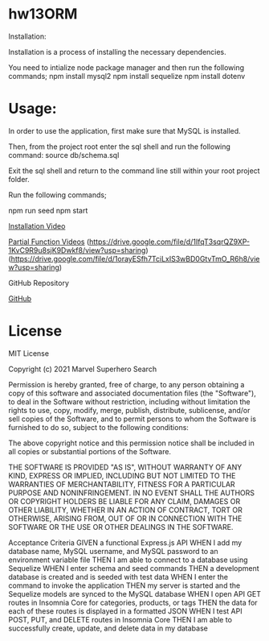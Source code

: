 # hw13ORM

Installation:


Installation is a process of installing the necessary dependencies. 

You need to intialize node package manager and then run the following commands;
npm install mysql2
npm install sequelize
npm install dotenv

# Usage:

In order to use the application, first make sure that MySQL is installed.

Then, from the project root enter the sql shell and run the following command:
source db/schema.sql

Exit the sql shell and return to the command line still within your root project folder.

Run the following commands;


npm run seed
npm start


[Installation Video](https://drive.google.com/file/d/1V_DYr82X9TXGvbtI05JhVyJIaGlOK7jn/view?usp=sharing)

[Partial Function Videos](https://drive.google.com/file/d/1SJwz1qVIlO1DjCpDm2PwWx2rMtk29AJg/view?usp=sharing)
			(https://drive.google.com/file/d/1IfqT3sqrQZ9XP-1KvC9R9u8sjK9Dwkf8/view?usp=sharing)
			(https://drive.google.com/file/d/1orayESfh7TciLxIS3wBD0GtvTmO_R6h8/view?usp=sharing)

GitHub Repository

[GitHub](https://github.com/Elipticblock5/hw13ORM)


# License
MIT License

Copyright (c) 2021 Marvel Superhero Search

Permission is hereby granted, free of charge, to any person obtaining a copy of this software and associated documentation files (the "Software"), to deal in the Software without restriction, including without limitation the rights to use, copy, modify, merge, publish, distribute, sublicense, and/or sell copies of the Software, and to permit persons to whom the Software is furnished to do so, subject to the following conditions:

The above copyright notice and this permission notice shall be included in all copies or substantial portions of the Software.

THE SOFTWARE IS PROVIDED "AS IS", WITHOUT WARRANTY OF ANY KIND, EXPRESS OR IMPLIED, INCLUDING BUT NOT LIMITED TO THE WARRANTIES OF MERCHANTABILITY, FITNESS FOR A PARTICULAR PURPOSE AND NONINFRINGEMENT. IN NO EVENT SHALL THE AUTHORS OR COPYRIGHT HOLDERS BE LIABLE FOR ANY CLAIM, DAMAGES OR OTHER LIABILITY, WHETHER IN AN ACTION OF CONTRACT, TORT OR OTHERWISE, ARISING FROM, OUT OF OR IN CONNECTION WITH THE SOFTWARE OR THE USE OR OTHER DEALINGS IN THE SOFTWARE.
			



Acceptance Criteria
GIVEN a functional Express.js API
WHEN I add my database name, MySQL username, and MySQL password to an environment variable file
THEN I am able to connect to a database using Sequelize
WHEN I enter schema and seed commands
THEN a development database is created and is seeded with test data
WHEN I enter the command to invoke the application
THEN my server is started and the Sequelize models are synced to the MySQL database
WHEN I open API GET routes in Insomnia Core for categories, products, or tags
THEN the data for each of these routes is displayed in a formatted JSON
WHEN I test API POST, PUT, and DELETE routes in Insomnia Core
THEN I am able to successfully create, update, and delete data in my database